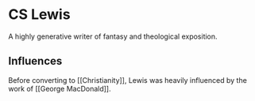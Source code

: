 # CS Lewis
A highly generative writer of fantasy and theological exposition.

## Influences
Before converting to [[Christianity]], Lewis was heavily influenced by the work of [[George MacDonald]].